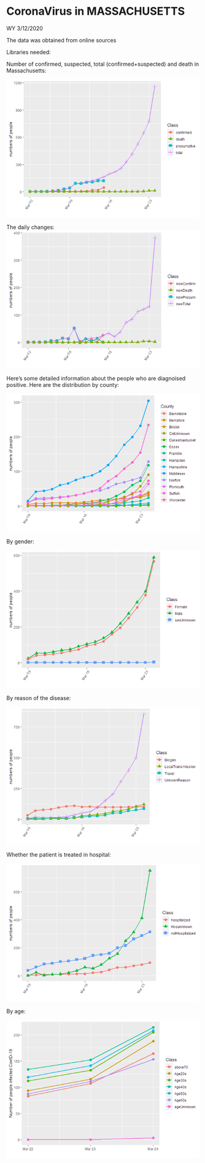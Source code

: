CoronaVirus in MASSACHUSETTS
================
WY
3/12/2020

The data was obtained from online sources

Libraries needed:

Number of confirmed, suspected, total (confirmed+suspected) and death in
Massachusetts:

![](Report_MA_files/figure-gfm/plotting-1.png)<!-- -->

The daily changes:
![](Report_MA_files/figure-gfm/plotting%20for%20daily%20changes-1.png)<!-- -->

Here’s some detailed information about the people who are diagnoised
positive. Here are the distribution by county:

![](Report_MA_files/figure-gfm/unnamed-chunk-1-1.png)<!-- -->

By gender:

![](Report_MA_files/figure-gfm/unnamed-chunk-2-1.png)<!-- -->

By reason of the disease:

![](Report_MA_files/figure-gfm/unnamed-chunk-3-1.png)<!-- -->

Whether the patient is treated in hospital:

![](Report_MA_files/figure-gfm/unnamed-chunk-4-1.png)<!-- -->

By age:

![](Report_MA_files/figure-gfm/age-1.png)<!-- -->
